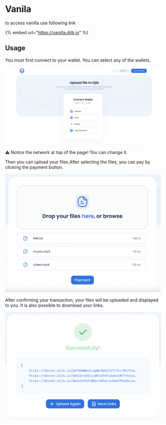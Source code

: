 # Vanila

to access vanilla use following link

{% embed url="https://vanilla.djib.io" %}

## Usage

You must first connect to your wallet. You can select any of the wallets.

![](<../.gitbook/assets/Screen Shot 2022-04-12 at 11.54.30 AM.png>)

⚠️ Notice the network at top of the page! You can change it.

Then you can upload your files.After selecting the files, you can pay by clicking the payment button.

![](<../.gitbook/assets/Screen Shot 2022-04-12 at 12.25.57 PM.png>)

After confirming your transaction, your files will be uploaded and displayed to you. It is also possible to download your links.

![](<../.gitbook/assets/Screen Shot 2022-04-12 at 12.37.14 PM.png>)

